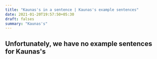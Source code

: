 ```yaml
---
title: "Kaunas's in a sentence | Kaunas's example sentences"
date: 2021-01-20T19:57:50+05:30
draft: falses
summary: "Kaunas's"
---
```

## Unfortunately, we have no example sentences for Kaunas's                 
